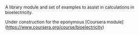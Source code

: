 A library module and set of examples to assist in calculations in bioelectricity.

Under construction for the eponymous [Coursera module] (https://www.coursera.org/course/bioelectricity)


